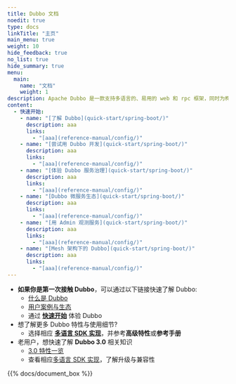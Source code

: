 ```yaml
---
title: Dubbo 文档
noedit: true
type: docs
linkTitle: "主页"
main_menu: true
weight: 10
hide_feedback: true
no_list: true
hide_summary: true
menu:
  main:
    name: "文档"
    weight: 1
description: Apache Dubbo 是一款支持多语言的、易用的 web 和 rpc 框架，同时为构建企业级微服务提供服务发现、流量治理、可观测、认证鉴权等能力、工具与最佳实践。
content:
  - 快速开始:
    - name: "[了解 Dubbo](quick-start/spring-boot/)"
      description: aaa
      links:
        - "[aaa](reference-manual/config/)"
    - name: "[尝试用 Dubbo 开发](quick-start/spring-boot/)"
      description: aaa
      links:
        - "[aaa](reference-manual/config/)"
    - name: "[体验 Dubbo 服务治理](quick-start/spring-boot/)"
      description: aaa
      links:
        - "[aaa](reference-manual/config/)"
    - name: "[Dubbo 微服务生态](quick-start/spring-boot/)"
      description: aaa
      links:
        - "[aaa](reference-manual/config/)"
    - name: "[用 Admin 观测服务](quick-start/spring-boot/)"
      description: aaa
      links:
        - "[aaa](reference-manual/config/)"
    - name: "[Mesh 架构下的 Dubbo](quick-start/spring-boot/)"
      description: aaa
      links:
        - "[aaa](reference-manual/config/)"
---
```

* **如果你是第一次接触 Dubbo**，可以通过以下链接快速了解 Dubbo:
  * [什么是 Dubbo](what/overview)
  * [用户案例与生态](/zh/users/)
  * 通过 [**快速开始**](quickstart/) 体验 Dubbo
* 想了解更多 Dubbo 特性与使用细节?
  * 选择相应 [**多语言 SDK 实现**](mannual/)，并参考**高级特性**或**参考手册**
* 老用户，想快速了解 **Dubbo 3.0** 相关知识
  * [3.0 特性一览](what/dubbo3/)
  * 查看相应[多语言 SDK 实现](mannual/)，了解升级与兼容性

{{% docs/document_box %}}
